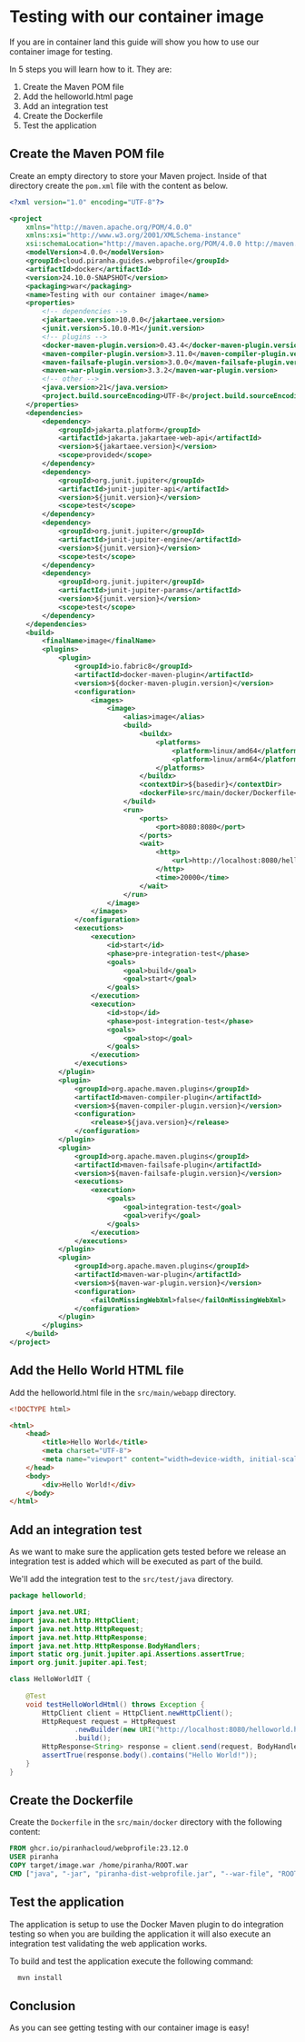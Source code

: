 # Testing with our container image

If you are in container land this guide will show you how to use our container
image for testing.

In 5 steps you will learn how to it. They are:

1. Create the Maven POM file
1. Add the helloworld.html page
1. Add an integration test
1. Create the Dockerfile
1. Test the application

## Create the Maven POM file

Create an empty directory to store your Maven project. Inside of that directory create the ```pom.xml``` file with the content as below.

```xml
<?xml version="1.0" encoding="UTF-8"?>

<project
    xmlns="http://maven.apache.org/POM/4.0.0"
    xmlns:xsi="http://www.w3.org/2001/XMLSchema-instance"
    xsi:schemaLocation="http://maven.apache.org/POM/4.0.0 http://maven.apache.org/xsd/maven-4.0.0.xsd">
    <modelVersion>4.0.0</modelVersion>
    <groupId>cloud.piranha.guides.webprofile</groupId>
    <artifactId>docker</artifactId>
    <version>24.10.0-SNAPSHOT</version>
    <packaging>war</packaging>
    <name>Testing with our container image</name>
    <properties>
        <!-- dependencies -->
        <jakartaee.version>10.0.0</jakartaee.version>
        <junit.version>5.10.0-M1</junit.version>
        <!-- plugins -->
        <docker-maven-plugin.version>0.43.4</docker-maven-plugin.version>
        <maven-compiler-plugin.version>3.11.0</maven-compiler-plugin.version>
        <maven-failsafe-plugin.version>3.0.0</maven-failsafe-plugin.version>
        <maven-war-plugin.version>3.3.2</maven-war-plugin.version>
        <!-- other -->
        <java.version>21</java.version>
        <project.build.sourceEncoding>UTF-8</project.build.sourceEncoding>
    </properties>
    <dependencies>
        <dependency>
            <groupId>jakarta.platform</groupId>
            <artifactId>jakarta.jakartaee-web-api</artifactId>
            <version>${jakartaee.version}</version>
            <scope>provided</scope>
        </dependency>
        <dependency>
            <groupId>org.junit.jupiter</groupId>
            <artifactId>junit-jupiter-api</artifactId>
            <version>${junit.version}</version>
            <scope>test</scope>
        </dependency>
        <dependency>
            <groupId>org.junit.jupiter</groupId>
            <artifactId>junit-jupiter-engine</artifactId>
            <version>${junit.version}</version>
            <scope>test</scope>
        </dependency>
        <dependency>
            <groupId>org.junit.jupiter</groupId>
            <artifactId>junit-jupiter-params</artifactId>
            <version>${junit.version}</version>
            <scope>test</scope>
        </dependency>
    </dependencies>
    <build>
        <finalName>image</finalName>
        <plugins>
            <plugin>
                <groupId>io.fabric8</groupId>
                <artifactId>docker-maven-plugin</artifactId>
                <version>${docker-maven-plugin.version}</version>
                <configuration>
                    <images>
                        <image>
                            <alias>image</alias>
                            <build>
                                <buildx>
                                    <platforms>
                                        <platform>linux/amd64</platform>
                                        <platform>linux/arm64</platform>
                                    </platforms>
                                </buildx>
                                <contextDir>${basedir}</contextDir>
                                <dockerFile>src/main/docker/Dockerfile</dockerFile>
                            </build>
                            <run> 
                                <ports> 
                                    <port>8080:8080</port>
                                </ports>
                                <wait> 
                                    <http>
                                        <url>http://localhost:8080/helloworld.html</url>
                                    </http>
                                    <time>20000</time>
                                </wait>
                            </run>
                        </image>
                    </images>
                </configuration>
                <executions>
                    <execution>
                        <id>start</id>
                        <phase>pre-integration-test</phase>
                        <goals>
                            <goal>build</goal>
                            <goal>start</goal>
                        </goals>
                    </execution>
                    <execution>
                        <id>stop</id>
                        <phase>post-integration-test</phase>
                        <goals>
                            <goal>stop</goal>
                        </goals>
                    </execution>
                </executions>
            </plugin>            
            <plugin>
                <groupId>org.apache.maven.plugins</groupId>
                <artifactId>maven-compiler-plugin</artifactId>
                <version>${maven-compiler-plugin.version}</version>
                <configuration>
                    <release>${java.version}</release>
                </configuration>
            </plugin>
            <plugin>
                <groupId>org.apache.maven.plugins</groupId>
                <artifactId>maven-failsafe-plugin</artifactId>
                <version>${maven-failsafe-plugin.version}</version>
                <executions>
                    <execution>
                        <goals>
                            <goal>integration-test</goal>
                            <goal>verify</goal>
                        </goals>
                    </execution>
                </executions>
            </plugin>
            <plugin>
                <groupId>org.apache.maven.plugins</groupId>
                <artifactId>maven-war-plugin</artifactId>
                <version>${maven-war-plugin.version}</version>
                <configuration>
                    <failOnMissingWebXml>false</failOnMissingWebXml>
                </configuration>
            </plugin>
        </plugins>
    </build>
</project>
```

## Add the Hello World HTML file

Add the helloworld.html file in the `src/main/webapp` directory.

```html
<!DOCTYPE html>

<html>
    <head>
        <title>Hello World</title>
        <meta charset="UTF-8">
        <meta name="viewport" content="width=device-width, initial-scale=1.0">
    </head>
    <body>
        <div>Hello World!</div>
    </body>
</html>
```

## Add an integration test

As we want to make sure the application gets tested before we release an 
integration test is added which will be executed as part of the build.

We'll add the integration test to the `src/test/java` directory.

```java
package helloworld;

import java.net.URI;
import java.net.http.HttpClient;
import java.net.http.HttpRequest;
import java.net.http.HttpResponse;
import java.net.http.HttpResponse.BodyHandlers;
import static org.junit.jupiter.api.Assertions.assertTrue;
import org.junit.jupiter.api.Test;

class HelloWorldIT {
 
    @Test
    void testHelloWorldHtml() throws Exception {
        HttpClient client = HttpClient.newHttpClient();
        HttpRequest request = HttpRequest
                .newBuilder(new URI("http://localhost:8080/helloworld.html"))
                .build();
        HttpResponse<String> response = client.send(request, BodyHandlers.ofString());
        assertTrue(response.body().contains("Hello World!"));
    }
}
```

## Create the Dockerfile

Create the `Dockerfile` in the `src/main/docker` directory with the following
content:

```dockerfile
FROM ghcr.io/piranhacloud/webprofile:23.12.0
USER piranha
COPY target/image.war /home/piranha/ROOT.war
CMD ["java", "-jar", "piranha-dist-webprofile.jar", "--war-file", "ROOT.war"]
```

## Test the application

The application is setup to use the Docker Maven plugin to do integration 
testing so when you are building the application it will also execute an
integration test validating the web application works.

To build and test the application execute the following command:

```bash
  mvn install
```

## Conclusion

As you can see getting testing with our container image is easy!

